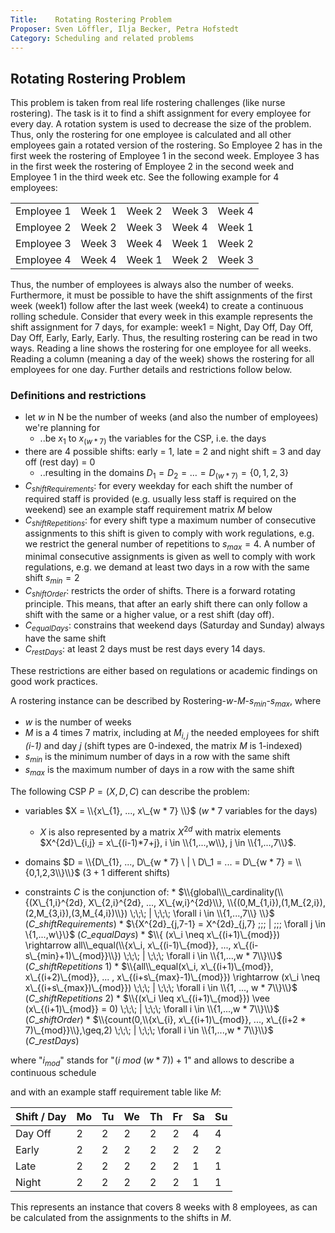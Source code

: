 ```yaml
---
Title:    Rotating Rostering Problem
Proposer: Sven Löffler, Ilja Becker, Petra Hofstedt
Category: Scheduling and related problems
---
```


## Rotating Rostering Problem 
This problem is taken from real life rostering challenges (like nurse rostering). The task is it to find a
shift assignment for every employee for every day. A rotation system is used to decrease the size of the problem. Thus,
only the rostering for one employee is calculated and all other employees gain a rotated version of the rostering. So
Employee 2 has in the first week the rostering of Employee 1 in the second week. Employee 3 has in the first week the
rostering of Employee 2 in the second week and Employee 1 in the third week etc. See the following example for 4
employees:

|            |        |        |        |        |
|------------|--------|--------|--------|--------|
| Employee 1 | Week 1 | Week 2 | Week 3 | Week 4 |
| Employee 2 | Week 2 | Week 3 | Week 4 | Week 1 |
| Employee 3 | Week 3 | Week 4 | Week 1 | Week 2 |
| Employee 4 | Week 4 | Week 1 | Week 2 | Week 3 |

Thus, the number of employees is always also the number of weeks. Furthermore, it must be possible to have the shift
assignments of the first week (week1) follow after the last week (week4) to create a continuous rolling schedule.
Consider that every week in this example represents the shift assignment for 7 days, for example: week1 = Night, Day Off,
Day Off, Day Off, Early, Early, Early. Thus, the resulting rostering can be read in two ways. Reading a line shows the
rostering for one employee for all weeks. Reading a column (meaning a day of the week) shows the rostering for all
employees for one day. Further details and restrictions follow below.

### Definitions and restrictions

- let $w$  in N be the number of weeks (and also the number of employees) we're planning for
    - ..be $x_1$ to $x_{(w*7)}$ the variables for the CSP, i.e. the days
- there are 4 possible shifts: early = 1, late = 2 and night shift = 3 and day off (rest day) = 0 
    - ..resulting in the domains $D_1 = D_2 = … =  D_{(w*7)} = \{0,1,2,3\}$
- $C_{shiftRequirements}$: for every weekday for each shift the number of required staff is provided (e.g. usually less
   staff is required on the weekend) see an example staff requirement matrix $M$ below
- $C_{shiftRepetitions}$: for every shift type a maximum number of consecutive assignments to this shift is given to
   comply with work regulations, e.g. we restrict the general number of repetitions to $s_{max} = 4$. A number of minimal
   consecutive assignments is given as well to comply with work regulations, e.g. we demand at least two days in a row
   with the same shift $s_{min} = 2$
- $C_{shiftOrder}$: restricts the order of shifts. There is a forward rotating principle. This means, that after an early
   shift there can only follow a shift with the same or a higher value, or a rest shift (day off).
- $C_{equalDays}$: constrains that weekend days (Saturday and Sunday) always have the same shift
- $C_{restDays}$: at least 2 days must be rest days every 14 days.

These restrictions are either based on regulations or academic findings on good work practices.

A rostering instance can be described by Rostering-*w*-*M*-$s_{min}$-$s_{max}$, where

- $w$ is the number of weeks
- $M$ is a 4 times 7 matrix, including at $M_{i,j}$ the needed employees for shift *(i-1)* and day *j* (shift types are 0-indexed, the matrix *M* is 1-indexed)
- $s_{min}$ is the minimum number of days in a row with the same shift
- $s_{max}$ is the maximum number of days in a row with the same shift

The following CSP $P = (X, D, C)$ can describe the problem:

* variables $X = \\{x\_{1}, ..., x\_{w * 7} \\}$ ($w * 7$ variables for the days)
     - $X$ is also represented by a matrix $X^{2d}$
        with matrix elements $X^{2d}\_{i,j} = x\_{(i-1)*7+j}, i \in \\{1,...,w\\}, j \in \\{1,...,7\\}$.

* domains $D = \\{D\_{1}, ..., D\_{w * 7} \ | \ D\_1 = ... = D\_{w * 7} =  \\{0,1,2,3\\}\\}$  ($3+1$ different shifts)

* constraints $C$ is the conjunction of:
      * $\\{global\\\_cardinality(\\{(X\_{1,i}^{2d}, X\_{2,i}^{2d}, ...,
        X\_{w,i}^{2d}\\}, \\{(0,M_{1,i}),(1,M_{2,i}),(2,M_{3,i}),(3,M_{4,i})\\}) \;\;\; | \;\;\; \forall i \in \\{1,...,7\\} \\}$ $(C\_{shiftRequirements})$
      *   $\\{X^{2d}\_{j,7-1} = X^{2d}\_{j,7}  \;\;\; | \;\;\; \forall j \in \\{1,...,w\\\}\\}$ $(C\_{equalDays})$
      *   $\\{ (x\_i \neq x\_{(i+1)\_{mod}}) \rightarrow all\\_equal(\\{x\_i, x\_{(i-1)\_{mod}}, ..., x\_{(i-s\_{min}+1)\_{mod}}\\}) \;\;\; |  \;\;\; \forall i \in \\{1,...,w * 7\\}\\}$ $(C\_{shiftRepetitions\ 1})$
      *   $\\{all\\_equal(x\_i, x\_{(i+1)\_{mod}}, x\_{(i+2)\_{mod}}, ... ,
          x\_{(i+s\_{max}-1)\_{mod}}) \rightarrow (x\_i \neq x\_{(i+s\_{max})\_{mod}})
          \;\;\; | \;\;\; \forall i \in \\{1, ..., w * 7\\}\\}$ $(C\_{shiftRepetitions\ 2})$
      *   $\\{(x\_i \leq x\_{(i+1)\_{mod}}) \vee (x\_{(i+1)\_{mod}} = 0) \;\;\; | \;\;\; \forall
          i \in \\{1,...,w * 7\\}\\}$ $(C\_{shiftOrder})$
      *   $\\{count(0,\\{x\_{i}, x\_{(i+1)\_{mod}}, ..., x\_{(i+2 * 7)\_{mod}}\\},\geq,2) \;\;\; |  \;\;\;
          \forall i \in \\{1,...,w * 7\\}\\}$ $(C\_{restDays})$ 




where "$i_{mod}$" stands for "$(i\ mod\ (w * 7)) + 1$" and allows to describe a continuous schedule 

and with an example staff requirement table like *M*:


| Shift / Day| Mo     | Tu     | We     |  Th    |  Fr    |  Sa    |  Su    |
|------------|--------|--------|--------|--------|--------|--------|--------|
| Day Off    | 2      |      2 |      2 |      2 |      2 |      4 |      4 |
| Early      | 2      |      2 |      2 |      2 |      2 |      2 |      2 |
| Late       | 2      |      2 |      2 |      2 |      2 |      1 |      1 |
| Night      | 2      |      2 |      2 |      2 |      2 |      1 |      1 |


This represents an instance that covers 8 weeks with 8 employees, as can be calculated from the assignments to the
shifts in *M*.
